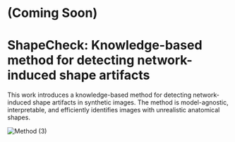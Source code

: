 # (Coming Soon)

# ShapeCheck: Knowledge-based method for detecting network-induced shape artifacts
This work introduces a knowledge-based method for detecting network-induced shape artifacts in synthetic images. The method is model-agnostic, interpretable, and efficiently identifies images with unrealistic anatomical shapes.


![Method (3)](https://github.com/user-attachments/assets/d10a08e5-933b-4f1a-9fd8-f0d9fc2775e9)
